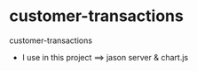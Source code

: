 
# customer-transactions
customer-transactions

* I use in this project ==> jason server & chart.js
